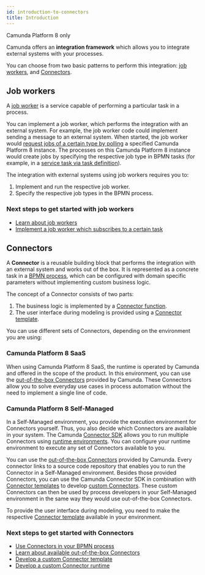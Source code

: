 ```yaml
---
id: introduction-to-connectors
title: Introduction
---
```


<span class="badge badge--cloud">Camunda Platform 8 only</span>

Camunda offers an **integration framework** which allows you to integrate external systems with your processes.

You can choose from two basic patterns to perform this integration: [job workers](#job-workers), and [Connectors](#connectors).

## Job workers

A [job worker](../concepts/job-workers.md) is a service capable of performing a particular task in a process.

You can implement a job worker, which performs the integration with an external system. For example, the job worker code could implement sending a message to an external system. When started, the job worker would [request jobs of a certain type by polling](../concepts/job-workers.md#long-polling) a specified Camunda Platform 8 instance. The processes on this Camunda Platform 8 instance would create jobs by specifying the respective job type in BPMN tasks (for example, in a [service task via task definition](../../modeler/bpmn/service-tasks#task-definition)).

The integration with external systems using job workers requires you to:

1. Implement and run the respective job worker.
2. Specify the respective job types in the BPMN process.

### Next steps to get started with job workers

- [Learn about job workers](../concepts/job-workers.md)
- [Implement a job worker which subscribes to a certain task](../../best-practices/development/connecting-the-workflow-engine-with-your-world#subscribing-to-tasks-using-a-job-worker)

## Connectors

A **Connector** is a reusable building block that performs the integration with an external system and works out of the box. It is represented as a concrete task in a [BPMN process](../concepts/processes.md), which can be configured with domain specific parameters without implementing custom business logic.

The concept of a Connector consists of two parts:

1. The business logic is implemented by a [Connector function](./connectors/custom-built-connectors/connector-sdk.md#runtime-logic).
2. The user interface during modeling is provided using a [Connector template](./connectors/custom-built-connectors/connector-templates.md).

You can use different sets of Connectors, depending on the environment you are using:

### Camunda Platform 8 SaaS

When using Camunda Platform 8 SaaS, the runtime is operated by Camunda and offered in the scope of the product. In this environment, you can use the [out-of-the-box Connectors](./connectors/out-of-the-box-connectors/available-connectors-overview.md) provided by Camunda. These Connectors allow you to solve everyday use cases in process automation without the need to implement a single line of code.

### Camunda Platform 8 Self-Managed

In a Self-Managed environment, you provide the execution environment for Connectors yourself. Thus, you also decide which Connectors are available in your system.
The Camunda [Connector SDK](./connectors/custom-built-connectors/connector-sdk.md) allows you to run multiple Connectors using [runtime environments](./connectors/custom-built-connectors/connector-sdk.md#runtime-environments).
You can configure your runtime environment to execute any set of Connectors available to you.

You can use the [out-of-the-box Connectors](./connectors/out-of-the-box-connectors/available-connectors-overview.md) provided by Camunda. Every connector links to a source code repository that enables you to run the Connector in a Self-Managed environment.
Besides those provided Connectors, you can use the Camunda Connector SDK in combination with [Connector templates](./connectors/custom-built-connectors/connector-templates.md) to develop [custom Connectors](./connectors/custom-built-connectors/connector-sdk.md#creating-a-custom-connector).
These custom Connectors can then be used by process developers in your Self-Managed environment in the same way they would use out-of-the-box Connectors.

To provide the user interface during modeling, you need to make the respective [Connector template](./connectors/custom-built-connectors/connector-templates.md#providing-and-using-connector-templates) available in your environment.

### Next steps to get started with Connectors

- [Use Connectors in your BPMN process](./connectors/use-connectors.md)
- [Learn about available out-of-the-box Connectors](./connectors/out-of-the-box-connectors/available-connectors-overview.md)
- [Develop a custom Connector template](./connectors/custom-built-connectors/connector-templates.md)
- [Develop a custom Connector runtime](./connectors/custom-built-connectors/connector-sdk.md)
